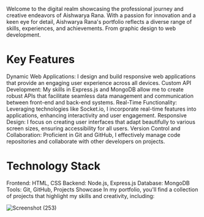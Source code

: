 Welcome to the digital realm showcasing the professional journey and creative endeavors of Aishwarya Rana. With a passion for innovation and a keen eye for detail, Aishwarya Rana's portfolio reflects a diverse range of skills, experiences, and achievements. From graphic design to web development.
# Key Features
Dynamic Web Applications: I design and build responsive web applications that provide an engaging user experience across all devices.
Custom API Development: My skills in Express.js and MongoDB allow me to create robust APIs that facilitate seamless data management and communication between front-end and back-end systems.
Real-Time Functionality: Leveraging technologies like Socket.io, I incorporate real-time features into applications, enhancing interactivity and user engagement.
Responsive Design: I focus on creating user interfaces that adapt beautifully to various screen sizes, ensuring accessibility for all users.
Version Control and Collaboration: Proficient in Git and GitHub, I effectively manage code repositories and collaborate with other developers on projects.

# Technology Stack
Frontend:  HTML, CSS
Backend: Node.js, Express.js
Database: MongoDB
Tools: Git, GitHub, 
Projects Showcase
In my portfolio, you'll find a collection of projects that highlight my skills and creativity, including:

![Screenshot (253)](https://github.com/user-attachments/assets/3fce5713-6051-4e05-a152-b69aa9f4900e)
